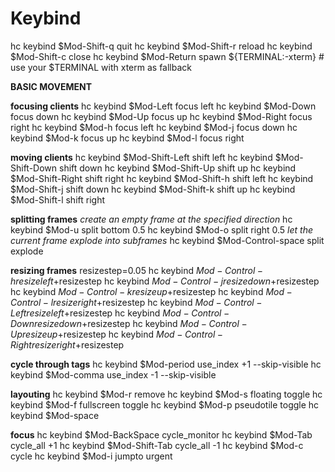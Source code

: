 Keybind
=======

hc keybind $Mod-Shift-q quit
hc keybind $Mod-Shift-r reload
hc keybind $Mod-Shift-c close
hc keybind $Mod-Return spawn ${TERMINAL:-xterm} # use your $TERMINAL with xterm as fallback

**BASIC MOVEMENT**


**focusing clients**
hc keybind $Mod-Left  focus left
hc keybind $Mod-Down  focus down
hc keybind $Mod-Up    focus up
hc keybind $Mod-Right focus right
hc keybind $Mod-h     focus left
hc keybind $Mod-j     focus down
hc keybind $Mod-k     focus up
hc keybind $Mod-l     focus right


**moving clients**
hc keybind $Mod-Shift-Left  shift left
hc keybind $Mod-Shift-Down  shift down
hc keybind $Mod-Shift-Up    shift up
hc keybind $Mod-Shift-Right shift right
hc keybind $Mod-Shift-h     shift left
hc keybind $Mod-Shift-j     shift down
hc keybind $Mod-Shift-k     shift up
hc keybind $Mod-Shift-l     shift right


**splitting frames**
*create an empty frame at the specified direction*
hc keybind $Mod-u       split   bottom  0.5
hc keybind $Mod-o       split   right   0.5
*let the current frame explode into subframes*
hc keybind $Mod-Control-space split explode


**resizing frames**
resizestep=0.05
hc keybind $Mod-Control-h       resize left +$resizestep
hc keybind $Mod-Control-j       resize down +$resizestep
hc keybind $Mod-Control-k       resize up +$resizestep
hc keybind $Mod-Control-l       resize right +$resizestep
hc keybind $Mod-Control-Left    resize left +$resizestep
hc keybind $Mod-Control-Down    resize down +$resizestep
hc keybind $Mod-Control-Up      resize up +$resizestep
hc keybind $Mod-Control-Right   resize right +$resizestep


**cycle through tags**
hc keybind $Mod-period use_index +1 --skip-visible
hc keybind $Mod-comma  use_index -1 --skip-visible


**layouting**
hc keybind $Mod-r remove
hc keybind $Mod-s floating toggle
hc keybind $Mod-f fullscreen toggle
hc keybind $Mod-p pseudotile toggle
hc keybind $Mod-space


**focus**
hc keybind $Mod-BackSpace   cycle_monitor
hc keybind $Mod-Tab         cycle_all +1
hc keybind $Mod-Shift-Tab   cycle_all -1
hc keybind $Mod-c cycle
hc keybind $Mod-i jumpto urgent
